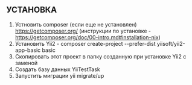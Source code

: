 УСТАНОВКА
------------
1. Устновить composer (если еще не установлен) https://getcomposer.org/ (инструкции по установке - https://getcomposer.org/doc/00-intro.md#installation-nix)
2. Установить Yii2 - composer create-project --prefer-dist yiisoft/yii2-app-basic basic
3. Скопировать этот проект в папку созданную при установке Yii2 с заменой
4. Создать базу данных YiiTestTask
5. Запустить миграции yii migrate/up
